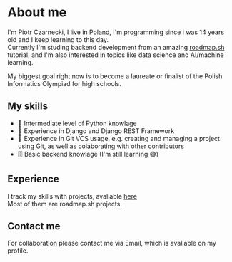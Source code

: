 # About me
I'm Piotr Czarnecki, I live in Poland, I'm programming since i was 14 years old and I keep learning to this day. \
Currently I'm studing backend development from an amazing [roadmap.sh](https://roadmap.sh/backend) tutorial, and I'm also interested in topics like data science and AI/machine learning.

My biggest goal right now is to become a laureate or finalist of the Polish Informatics Olympiad for high schools.

## My skills
- 🐍 Intermediate level of Python knowlage
- 🤠 Experience in Django and Django REST Framework
- 📁 Experience in Git VCS usage, e.g. creating and managing a project using Git, as well as colaborating with other contributors
- 🗄️ Basic backend knowlage (I'm still learning 😅)

## Experience
I track my skills with projects, avaliable [here](https://github.com/piotr-czarnecki07?tab=repositories) \
Most of them are roadmap.sh projects.

## Contact me
For collaboration please contact me via Email, which is avaliable on my profile.

<!--[![Anurag's GitHub stats](https://github-readme-stats.vercel.app/api?username=piotr-czarnecki07)](https://github.com/anuraghazra/github-readme-stats)-->
